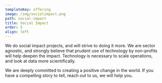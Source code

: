 ```yaml
---
templateKey: offering
image: /img/socialimpact.png
path: social-impact
title: Social Impact
order: 5
align: left
---
```


We do social impact projects, and will strive to doing it more. We are sector agnostic, and strongly believe that prudent use of technology by non-profits will help deepen the impact. Technology is necessary to scale operations, and look at data more scientifically. 

We are deeply committed to creating a positive change in the world. If you have a compelling story to tell, reach out to us, we will help you.

